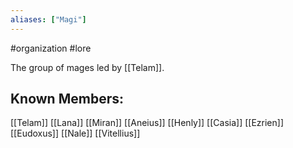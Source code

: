 ```yaml
---
aliases: ["Magi"]
---
```

#organization #lore

The group of mages led by [[Telam]].

## Known Members:
[[Telam]] 
[[Lana]] 
[[Miran]] 
[[Aneius]] 
[[Henly]] 
[[Casia]] 
[[Ezrien]] 
[[Eudoxus]] 
[[Nale]] 
[[Vitellius]] 



